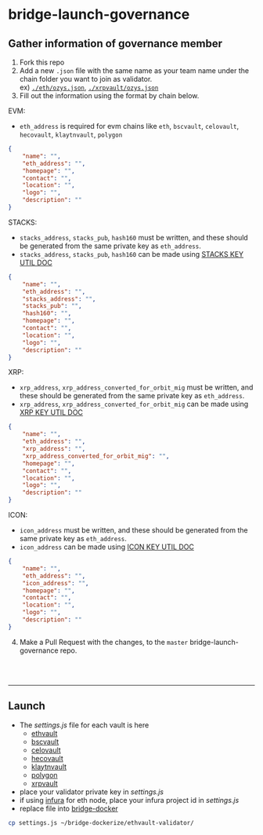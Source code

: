 # bridge-launch-governance

## Gather information of governance member
1. Fork this repo
2. Add a new `.json` file with the same name as your team name under the chain folder you want to join as validator.  
ex) [`./eth/ozys.json`](./eth/ozys.json), [`./xrpvault/ozys.json`](./xrp/ozys.json)
3. Fill out the information using the format by chain below.   

EVM:   
- `eth_address` is required for evm chains like `eth`, `bscvault`, `celovault`, `hecovault`, `klaytnvault`, `polygon`
```json
{
    "name": "",
    "eth_address": "",
    "homepage": "",
    "contact": "",
    "location": "",
    "logo": "",
    "description": ""
}
```

STACKS:   
- `stacks_address`, `stacks_pub`, `hash160` must be written, and these should be generated from the same private key as `eth_address`.
- `stacks_address`, `stacks_pub`, `hash160` can be made using [STACKS KEY UTIL DOC](./utils/README.md)
```json
{
    "name": "",
    "eth_address": "",
    "stacks_address": "",
    "stacks_pub": "",
    "hash160": "",
    "homepage": "",
    "contact": "",
    "location": "",
    "logo": "",
    "description": ""
}
```

XRP:   
- `xrp_address`, `xrp_address_converted_for_orbit_mig` must be written, and these should be generated from the same private key as `eth_address`. 
- `xrp_address`, `xrp_address_converted_for_orbit_mig` can be made using [XRP KEY UTIL DOC](./xrp/util/secp256k1.js)
```json
{
    "name": "",
    "eth_address": "",
    "xrp_address": "",
    "xrp_address_converted_for_orbit_mig": "",
    "homepage": "",
    "contact": "",
    "location": "",
    "logo": "",
    "description": ""
}
```

ICON:   
- `icon_address` must be written, and these should be generated from the same private key as `eth_address`.
- `icon_address` can be made using [ICON KEY UTIL DOC](./iconvault/util/getWallet.js) 
```json
{
    "name": "",
    "eth_address": "",
    "icon_address": "",
    "homepage": "",
    "contact": "",
    "location": "",
    "logo": "",
    "description": ""
}
```
   
4. Make a Pull Request with the changes, to the `master` bridge-launch-governance repo.
<br/>
<br/>

---
## Launch
- The *settings.js* file for each vault is here
  - [ethvault](./eth/settings.js)
  - [bscvault](./bscvault/settings.js)
  - [celovault](./celovault/settings.js)
  - [hecovault](./hecovault/settings.js)
  - [klaytnvault](./klaytnvault/settings.js)
  - [polygon](./polygon/settings.js)
  - [xrpvault](./xrp/settings.js)
- place your validator private key in *settings.js*
- if using [infura](https://infura.io) for eth node, place your infura project id in *settings.js* 
- replace file into [bridge-docker](https://github.com/orbit-chain/bridge-dockerize)

```bash
cp settings.js ~/bridge-dockerize/ethvault-validator/
```
